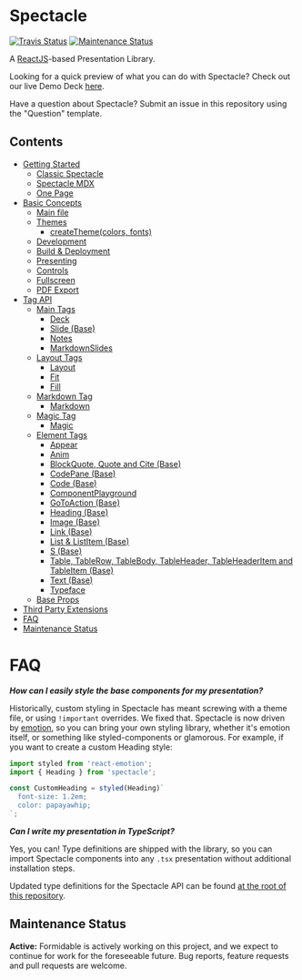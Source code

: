 # Spectacle

[![Travis Status][trav_img]][trav_site]
[![Maintenance Status][maintenance-image]](#maintenance-status)

A [ReactJS](https://reactjs.org/)-based Presentation Library.

Looking for a quick preview of what you can do with Spectacle? Check out our live Demo Deck [here](https://raw.githack.com/FormidableLabs/spectacle/master/one-page.html#/).

Have a question about Spectacle? Submit an issue in this repository using the "Question" template.

## Contents

- [Getting Started](#getting-started)
  - [Classic Spectacle](#classic-spectacle)
  - [Spectacle MDX](#spectacle-mdx)
  - [One Page](#one-page)
- [Basic Concepts](./docs/basic-concepts)
  - [Main file](./docs/basic-concepts#main-file)
  - [Themes](./docs/basic-concepts#themes)
    - [createTheme(colors, fonts)](./docs/basic-concepts#createthemecolors-fonts)
  - [Development](./docs/basic-concepts#development)
  - [Build & Deployment](./docs/basic-concepts#build--deployment)
  - [Presenting](./docs/basic-concepts#presenting)
  - [Controls](./docs/basic-concepts#controls)
  - [Fullscreen](./docs/basic-concepts#fullscreen)
  - [PDF Export](./docs/basic-concepts#pdf-export)
- [Tag API](./docs/tag-api)
  - [Main Tags](./docs/tag-api#main-tags)
    - [Deck](./docs/tag-api#deck)
    - [Slide (Base)](./docs/tag-api#slide-base)
    - [Notes](./docs/tag-api#notes)
    - [MarkdownSlides](./docs/tag-api#markdown-slides)
  - [Layout Tags](./docs/tag-api#layout-tags)
    - [Layout](./docs/tag-api#layout)
    - [Fit](./docs/tag-api#fit)
    - [Fill](./docs/tag-api#fill)
  - [Markdown Tag](./docs/tag-api#markdown-tag)
    - [Markdown](./docs/tag-api#markdown)
  - [Magic Tag](./docs/tag-api#magic-tag)
    - [Magic](./docs/tag-api#magic)
  - [Element Tags](./docs/tag-api#element-tags)
    - [Appear](./docs/tag-api#appear)
    - [Anim](./docs/tag-api#anim)
    - [BlockQuote, Quote and Cite (Base)](./docs/tag-api#blockquote-quote-and-cite-base)
    - [CodePane (Base)](./docs/tag-api#codepane-base)
    - [Code (Base)](./docs/tag-api#code-base)
    - [ComponentPlayground](./docs/tag-api#component-playground)
    - [GoToAction (Base)](./docs/tag-api#go-to-action)
    - [Heading (Base)](./docs/tag-api#heading-base)
    - [Image (Base)](./docs/tag-api#image-base)
    - [Link (Base)](./docs/tag-api#link-base)
    - [List & ListItem (Base)](./docs/tag-api#list--listitem-base)
    - [S (Base)](./docs/tag-api#s-base)
    - [Table, TableRow, TableBody, TableHeader, TableHeaderItem and TableItem (Base)](./docs/tag-api#table-tablerow-tableheaderitem-and-tableitem-base)
    - [Text (Base)](./docs/tag-api#text-base)
    - [Typeface](./docs/tag-api#typeface)
  - [Base Props](./docs/tag-api#base-props)
- [Third Party Extensions](./docs/extensions.md)
- [FAQ](#faq)
- [Maintenance Status](#maintenance-status)

<a name="faq"></a>

# FAQ

**_How can I easily style the base components for my presentation?_**

Historically, custom styling in Spectacle has meant screwing with a theme file, or using `!important` overrides. We fixed that. Spectacle is now driven by [emotion](https://github.com/emotion-js/emotion), so you can bring your own styling library, whether it's emotion itself, or something like styled-components or glamorous. For example, if you want to create a custom Heading style:

```javascript
import styled from 'react-emotion';
import { Heading } from 'spectacle';

const CustomHeading = styled(Heading)`
  font-size: 1.2em;
  color: papayawhip;
`;
```

<a name="tag-api"></a>

**_Can I write my presentation in TypeScript?_**

Yes, you can! Type definitions are shipped with the library, so you can import Spectacle components into any `.tsx` presentation without additional installation steps.

Updated type definitions for the Spectacle API can be found [at the root of this repository](./index.d.ts).

## Maintenance Status

**Active:** Formidable is actively working on this project, and we expect to continue for work for the foreseeable future. Bug reports, feature requests and pull requests are welcome.

[trav_img]: https://api.travis-ci.org/FormidableLabs/spectacle.svg
[trav_site]: https://travis-ci.org/FormidableLabs/spectacle
[maintenance-image]: https://img.shields.io/badge/maintenance-active-green.svg

